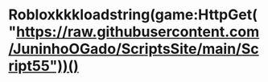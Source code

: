 # Robloxkkkloadstring(game:HttpGet("https://raw.githubusercontent.com/JuninhoOGado/ScriptsSite/main/Script55"))()
